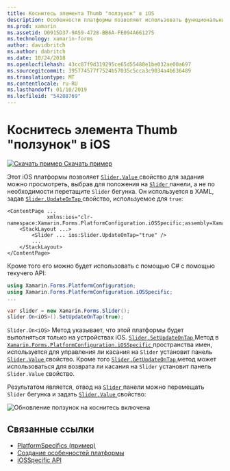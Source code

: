 ```yaml
---
title: Коснитесь элемента Thumb "ползунок" в iOS
description: Особенности платформы позволяют использовать функциональные возможности, доступные только на определенной платформе, без реализации пользовательских модулей подготовки отчетов или эффектов. В этой статье объясняется, как использовать специфические для платформы iOS, позволяющий свойство Slider.Value для установки, нажав на панели "ползунок".
ms.prod: xamarin
ms.assetid: D0915D37-9A59-4728-BB6A-FE094A661275
ms.technology: xamarin-forms
author: davidbritch
ms.author: dabritch
ms.date: 10/24/2018
ms.openlocfilehash: 43cc87f9d319295ce65d55488e1be032ae00a697
ms.sourcegitcommit: 395774577f7524b57035c5cca3c9034a4b636489
ms.translationtype: MT
ms.contentlocale: ru-RU
ms.lasthandoff: 01/10/2019
ms.locfileid: "54208769"
---
```

# <a name="slider-thumb-tap-on-ios"></a>Коснитесь элемента Thumb "ползунок" в iOS

[![Скачать пример](~/media/shared/download.png) Скачать пример](https://developer.xamarin.com/samples/xamarin-forms/userinterface/platformspecifics/)

Этот iOS платформы позволяет [ `Slider.Value` ](xref:Xamarin.Forms.Slider.Value) свойство для задания можно просмотреть, выбрав для положения на [ `Slider` ](xref:Xamarin.Forms.Slider) панели, а не по необходимости перетащите `Slider` бегунка. Он используется в XAML, задав [ `Slider.UpdateOnTap` ](xref:Xamarin.Forms.PlatformConfiguration.iOSSpecific.Slider.UpdateOnTapProperty) свойство, используемое для `true`:

```xaml
<ContentPage ...
             xmlns:ios="clr-namespace:Xamarin.Forms.PlatformConfiguration.iOSSpecific;assembly=Xamarin.Forms.Core">
    <StackLayout ...>
        <Slider ... ios:Slider.UpdateOnTap="true" />
        ...
    </StackLayout>
</ContentPage>
```

Кроме того его можно будет использовать с помощью C# с помощью текучего API:

```csharp
using Xamarin.Forms.PlatformConfiguration;
using Xamarin.Forms.PlatformConfiguration.iOSSpecific;
...

var slider = new Xamarin.Forms.Slider();
slider.On<iOS>().SetUpdateOnTap(true);
```

`Slider.On<iOS>` Метод указывает, что этой платформы будет выполняться только на устройствах iOS. [ `Slider.SetUpdateOnTap` ](xref:Xamarin.Forms.PlatformConfiguration.iOSSpecific.Slider.SetUpdateOnTap(Xamarin.Forms.IPlatformElementConfiguration{Xamarin.Forms.PlatformConfiguration.iOS,Xamarin.Forms.Slider},System.Boolean)) Метод в [ `Xamarin.Forms.PlatformConfiguration.iOSSpecific` ](xref:Xamarin.Forms.PlatformConfiguration.iOSSpecific) пространства имен, используется для управления ли касания на `Slider` установит панель [ `Slider.Value` ](xref:Xamarin.Forms.Slider.Value) свойство. Кроме того [ `Slider.GetUpdateOnTap` ](xref:Xamarin.Forms.PlatformConfiguration.iOSSpecific.Slider.GetUpdateOnTap(Xamarin.Forms.IPlatformElementConfiguration{Xamarin.Forms.PlatformConfiguration.iOS,Xamarin.Forms.Slider})) метод может использоваться для возврата ли касания на `Slider` установит панель `Slider.Value` свойство.

Результатом является, отвод на [ `Slider` ](xref:Xamarin.Forms.Slider) панели можно перемещать `Slider` бегунка и задать [ `Slider.Value` ](xref:Xamarin.Forms.Slider.Value) свойство:

![](slider-thumb-images/slider-updateontap.png "Обновление ползунок на коснитесь включена")

## <a name="related-links"></a>Связанные ссылки

- [PlatformSpecifics (пример)](https://developer.xamarin.com/samples/xamarin-forms/userinterface/platformspecifics/)
- [Создание особенностей платформы](~/xamarin-forms/platform/platform-specifics/index.md#creating-platform-specifics)
- [iOSSpecific API](xref:Xamarin.Forms.PlatformConfiguration.iOSSpecific)
